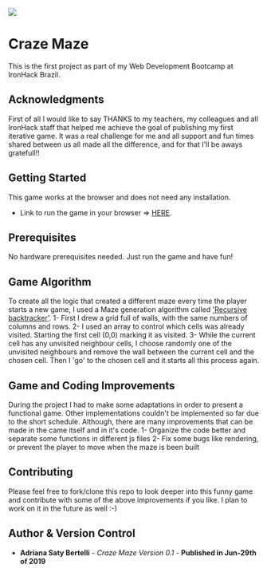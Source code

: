 
![](https://media.giphy.com/media/MYyR0kmQrl9XgKlJvB/giphy.gif)

# Craze Maze

This is the first project as part of my Web Development Bootcamp at IronHack Brazil.


## Acknowledgments

First of all I would like to say THANKS to my teachers, my colleagues and all IronHack staff that helped me achieve the goal of publishing my first iterative game. It was a real challenge for me and all support and fun times shared between us all made all the difference, and for that I'll be aways gratefull!!

## Getting Started

This game works at the browser and does not need any installation.

* Link to run the game in your browser => [HERE](https://adrianasaty.github.io/ironhack-project1-craze-maze/index.html).

## Prerequisites

No hardware prerequisites needed. Just run the game and have fun!

## Game Algorithm
To create all the logic that created a different maze every time the player starts a new game, I used a Maze generation algorithm called ['Recursive backtracker'](https://en.wikipedia.org/wiki/Maze_generation_algorithm).
1- First I drew a grid full of walls, with the same numbers of columns and rows.
2- I used an array to control which cells was already visited. Starting the first cell (0,0) marking it as visited.
3- While the current cell has any unvisited neighbour cells, I choose randomly one of the unvisited neighbours and remove the wall between the current cell and the chosen cell. Then I 'go' to the chosen cell and it starts all this process again.



## Game and Coding Improvements

During the project I had to make some adaptations in order to present a functional game. Other implementations couldn't be implemented so far due to the short schedule. Although, there are many improvements that can be made in the came itself and in it's code.
1- Organize the code better and separate some functions in different js files
2- Fix some bugs like rendering, or prevent the player to move when the maze is been built 


## Contributing

Please feel free to fork/clone this repo to look deeper into this funny game and contribute with some of the above improvements if you like. I plan to work on it in the future as well :-)

## Author & Version Control

* **Adriana Saty Bertelli** - *Craze Maze Version 0.1* - **Published in Jun-29th of 2019**


